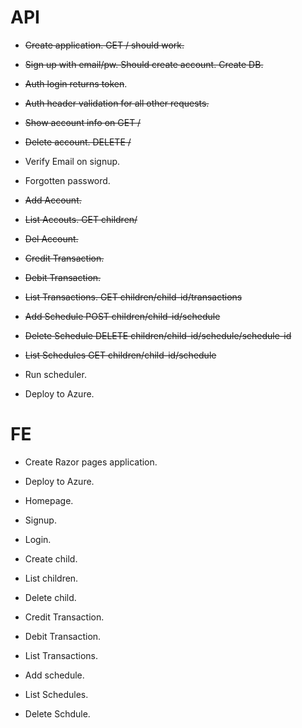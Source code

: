 
# API

- ~~Create application. GET / should work.~~

- ~~Sign up with email/pw. Should create account. Create DB.~~

- ~~Auth login returns token~~.

- ~~Auth header validation for all other requests.~~

- ~~Show account info on GET /~~

- ~~Delete account. DELETE /~~

- Verify Email on signup.

- Forgotten password.

- ~~Add Account.~~

- ~~List Accouts. GET children/~~

- ~~Del Account.~~

- ~~Credit Transaction.~~

- ~~Debit Transaction.~~

- ~~List Transactions. GET children/child-id/transactions~~

- ~~Add Schedule POST children/child-id/schedule~~

- ~~Delete Schedule DELETE children/child-id/schedule/schedule-id~~

- ~~List Schedules GET children/child-id/schedule~~

- Run scheduler.

- Deploy to Azure.

# FE

- Create Razor pages application.

- Deploy to Azure.

- Homepage.

- Signup.

- Login.

- Create child.

- List children.

- Delete child.

- Credit Transaction.

- Debit Transaction.

- List Transactions.

- Add schedule.

- List Schedules.

- Delete Schdule.